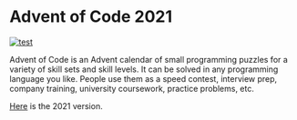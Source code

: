 # Advent of Code 2021

[![test](https://github.com/pranasziaukas/advent-of-code-2021/actions/workflows/test.yml/badge.svg)](https://github.com/pranasziaukas/advent-of-code-2021/actions/workflows/test.yml)

Advent of Code is an Advent calendar of small programming puzzles for a variety of skill sets and skill levels.
It can be solved in any programming language you like.
People use them as a speed contest, interview prep, company training, university coursework, practice problems, etc.

[Here](https://adventofcode.com/2021) is the 2021 version.
